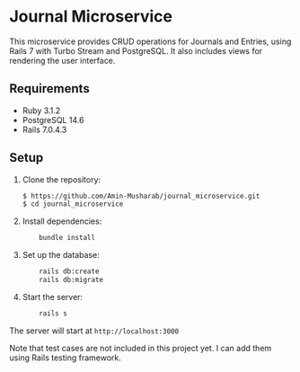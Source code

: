 
# Journal Microservice

This microservice provides CRUD operations for Journals and Entries, using Rails 7 with Turbo Stream and PostgreSQL. It also includes views for rendering the user interface.

## Requirements

- Ruby 3.1.2
- PostgreSQL 14.6
- Rails 7.0.4.3

## Setup

1. Clone the repository:
    ```bash
    $ https://github.com/Amin-Musharab/journal_microservice.git
    $ cd journal_microservice
    ```
2. Install dependencies:
    ```bash
        bundle install
    ```
3. Set up the database:
    ```bash
        rails db:create
        rails db:migrate
    ```
4.  Start the server:
    ```bash
        rails s
    ```
The server will start at `http://localhost:3000`

Note that test cases are not included in this project yet. I can add them using Rails testing framework.

